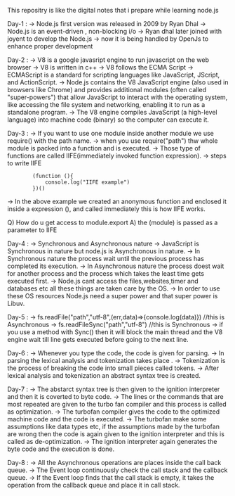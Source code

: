 
This repositry is like the digital notes that i prepare while learning node.js

Day-1 : 
-> Node.js first version was released in 2009 by Ryan Dhal 
-> Node.js is an event-driven , non-blocking i/o 
-> Ryan dhal later joined with joyent to develop the Node.js 
-> now it is being handled by OpenJs to enhance proper development

Day-2 : 
-> V8 is a google javasript engine to run javascript on the web browser 
-> V8 is written in c++ 
-> V8 follows the ECMA Script 
-> ECMAScript is a standard for scripting languages like JavaScript, JScript, and ActionScript. 
-> Node.js contains the V8 JavaScript engine (also used in browsers like Chrome) and provides additional modules (often called "super-powers") that allow JavaScript to interact with the operating system, like accessing the file system and networking, enabling it to run as a standalone program. 
-> The V8 engine compiles JavaScript (a high-level language) into machine code (binary) so the computer can execute it.

Day-3 : 
-> If you want to use one module inside another module we use require() with the path name.
-> when you use require("path") thw whole module is packed into a function and is executed.
-> Those type of functions are called IIFE(immediately invoked function expression).
-> steps to write IIFE 

            (function (){
                console.log("IIFE example")
            })()
-> In the above example we created an anonymous function and enclosed it inside a expression (), and called immediately this is how IIFE works.

Q) How do u get access to module.export
A) the (module) is passed as a parameter to IIFE 

Day-4 : 
-> Synchronous and Asynchronous nature
-> JavaScript is Synchronous in nature but node.js is Asynchronous in nature.
-> In Synchronous nature the process wait until the previous process has completed its execution.
-> In Asynchronous nature the process doest wait for another process and the process which takes the least time gets executed first.
-> Node.js cant access the files,websites,timer and databases etc all these things are taken care by the OS. 
-> In order to use these OS resources Node.js need a super power and that super power is Libuv.

Day-5 :
-> fs.readFile("path","utf-8",(err,data)=>{console.log(data)}) //this is Asynchronous
-> fs.readFileSync("path","utf-8") //this is Synchronous
-> if you use a method with Sync() then it will block the main thread and the V8 engine wait till line gets executed before going to the next line.

Day-6 : 
-> Whenever you type the code,  the code is given for parsing.
-> In parsing the lexical analysis and tokenization takes place .
-> Tokenization is the process of breaking the code into small pieces called tokens.
-> After lexical analysis and tokenization an abstract syntax tree is created.

Day-7 :
-> The abstarct syntax tree is then given to the ignition interpreter and then it is coverted to byte code.
-> The lines or the commands that are most repeated are given to the turbo fan compiler and this process is called as optimization.
-> The turbofan compiler gives the code to the optimized machine code and the code is executed.
-> The turbofan make some assumptions like data types etc, if the assumptions made by the turbofan are wrong then the code is again given to the ignition interpreter and this is called as de-optimization.
-> The ignition interpreter again generates the byte code and the execution is done.

Day-8 :
-> All the Asynchronous operations are places inside the call back queue.
-> The Event loop continuously check the call stack and the callback queue.
-> If the Event loop finds that the call stack is empty, it takes the operation from the callback queue and place it in call stack.